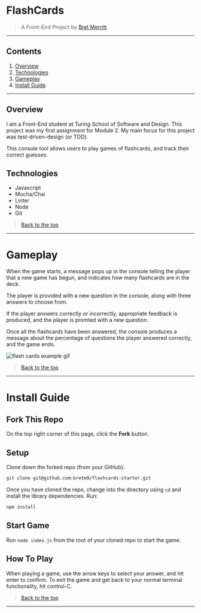 # FlashCards

> A Front-End Project by [Bret Merritt](https://github.com/bretm9)

---
## Contents
1. [Overview](#overview)
1. [Technologies](#technologies)
1. [Gameplay](#gameplay)
1. [Install Guide](#install-guide)
---

## Overview
I am a Front-End student at Turing School of Software and Design. This project was my first assignment for Module 2. My main focus for this project was test-driven-design (or TDD).

This console tool allows users to play games of flashcards, and track their correct guesses.

## Technologies

  - Javascript
  - Mocha/Chai
  - Linter
  - Node
  - Git

 > [Back to the top](#flashcards)
---

# Gameplay

When the game starts, a message pops up in the console telling the player that a new game has begun, and indicates how many flashcards are in the deck.

The player is provided with a new question in the console, along with three answers to choose from. 

If the player answers correctly or incorrectly, appropriate feedback is produced, and the player is promted with a new question. 

Once all the flashcards have been answered, the console produces a message about the percentage of questions the player answered correctly, and the game ends.

![flash cards example gif](https://media.giphy.com/media/1zkb1q58eTiTH6D7wc/giphy.gif)
 > [Back to the top](#flashcards)
---

# Install Guide

## Fork This Repo

On the top right corner of this page, click the **Fork** button.

## Setup

Clone down the forked repo (from your GitHub):

```bash
git clone git@github.com:bretm9/flashcards-starter.git
```

Once you have cloned the repo, change into the directory using `cd` and install the library dependencies. Run:

```bash
npm install
```

## Start Game

Run `node index.js` from the root of your cloned repo to start the game.

## How To Play

When playing a game, use the arrow keys to select your answer, and hit enter to confirm. 
To exit the game and get back to your normal terminal functionality, hit control-C.
 
 > [Back to the top](#flashcards)
---
